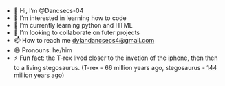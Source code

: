 - 👋 Hi, I’m @Dancsecs-04
- 👀 I’m interested in learning how to code
- 🌱 I’m currently learning python and HTML
- 💞️ I’m looking to collaborate on futer projects
- 📫 How to reach me dylandancsecs4@gmail.com
- 😄 Pronouns: he/him
- ⚡ Fun fact: the T-rex lived closer to the invetion of the iphone, then then to a living stegosaurus. (T-rex - 66 million years ago, stegosaurus - 144 million years ago)

<!---
Dancsecs-04/Dancsecs-04 is a ✨ special ✨ repository because its `README.md` (this file) appears on your GitHub profile.
You can click the Preview link to take a look at your changes.
--->
